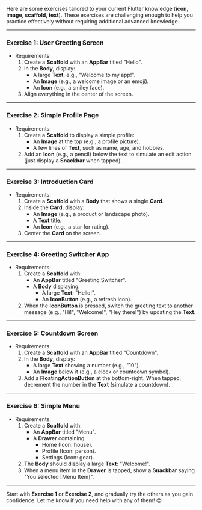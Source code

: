 Here are some exercises tailored to your current Flutter knowledge (**icon, image, scaffold, text**). These exercises are challenging enough to help you practice effectively without requiring additional advanced knowledge.

---

### Exercise 1: **User Greeting Screen**

- Requirements:
  1. Create a **Scaffold** with an **AppBar** titled "Hello".
  2. In the **Body**, display:
     - A large **Text**, e.g., "Welcome to my app!".
     - An **Image** (e.g., a welcome image or an emoji).
     - An **Icon** (e.g., a smiley face).
  3. Align everything in the center of the screen.

---

### Exercise 2: **Simple Profile Page**

- Requirements:
  1. Create a **Scaffold** to display a simple profile:
     - An **Image** at the top (e.g., a profile picture).
     - A few lines of **Text**, such as name, age, and hobbies.
  2. Add an **Icon** (e.g., a pencil) below the text to simulate an edit action (just display a **Snackbar** when tapped).

---

### Exercise 3: **Introduction Card**

- Requirements:
  1. Create a **Scaffold** with a **Body** that shows a single **Card**.
  2. Inside the **Card**, display:
     - An **Image** (e.g., a product or landscape photo).
     - A **Text** title.
     - An **Icon** (e.g., a star for rating).
  3. Center the **Card** on the screen.

---

### Exercise 4: **Greeting Switcher App**

- Requirements:
  1. Create a **Scaffold** with:
     - An **AppBar** titled "Greeting Switcher".
     - A **Body** displaying:
       - A large **Text**: "Hello!".
       - An **IconButton** (e.g., a refresh icon).
  2. When the **IconButton** is pressed, switch the greeting text to another message (e.g., "Hi!", "Welcome!", "Hey there!") by updating the **Text**.

---

### Exercise 5: **Countdown Screen**

- Requirements:
  1. Create a **Scaffold** with an **AppBar** titled "Countdown".
  2. In the **Body**, display:
     - A large **Text** showing a number (e.g., "10").
     - An **Image** below it (e.g., a clock or countdown symbol).
  3. Add a **FloatingActionButton** at the bottom-right. When tapped, decrement the number in the **Text** (simulate a countdown).

---

### Exercise 6: **Simple Menu**

- Requirements:
  1. Create a **Scaffold** with:
     - An **AppBar** titled "Menu".
     - A **Drawer** containing:
       - Home (Icon: house).
       - Profile (Icon: person).
       - Settings (Icon: gear).
  2. The **Body** should display a large **Text**: "Welcome!".
  3. When a menu item in the **Drawer** is tapped, show a **Snackbar** saying "You selected [Menu Item]".

---

Start with **Exercise 1** or **Exercise 2**, and gradually try the others as you gain confidence. Let me know if you need help with any of them! 😊

